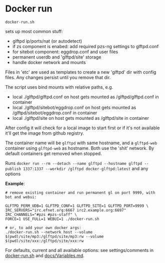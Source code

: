 # Docker run

`docker-run.sh`

sets up most common stuff:

- glftpd ip/ports/nat (or autodetect)
- if zs component is enabed: add required pzs-ng settings to glftpd.conf
- for sitebot component: eggdrop.conf and user files
- permanent userdb and 'glftpd/site' storage
- handle docker network and mounts

Files in 'etc' are used as templates to create a new 'glftpd' dir with config files. Any changes persist until you remove that dir.

The script uses bind mounts with relative paths, e.g.

- local ./glftpd/glftpd.conf on host gets mounted as /glftpd/glftpd.conf in container
- local ./glftpd/sitebot/eggdrop.conf on host gets mounted as /glftpd/sitebot/eggdrop.conf in container
- local ./glftpd/site on host gets mounted as /glftpd/site in container

After config it will check for a local image to start first or if it's not available it'll get the image from github registry.

The container name will be `glftpd` with same hostname, and a `glftpd-web` container using `glftpd-web` as hostname. Both use the 'shit' network. By default containers get removed when stopped.

Runs `docker run --rm --detach --name glftpd --hostname glftpd --publish 1337:1337 --workdir /glftpd docker-glftpd:latest` and any options

**Example**:

```
# remove existing container and run permanent gl on port 9999, with bot and webui:

GLFTPD_PERM_UDB=1 GLFTPD_CONF=1 GLFTPD_SITE=1 GLFTPD_PORT=9999 \
IRC_SERVERS="irc.efnet.org:6667 irc2.example.org:6697" IRC_CHANNELS="#pzs #pzs-staff" \
FORCE=1 USE_FULL=1 WEBUI=1 ./docker-run.sh

# or, to add your own docker args:
./docker-run.sh --network host --volume $(pwd)/site/mp3:/glftpd/site/mp3:rw --volume $(pwd)/site/xxx:/glftpd/site/xxx:rw
```

For defaults, current and all available options: see settings/comments in [docker-run.sh](/docker-run.sh) and [docs/Variables.md](docs/Variables.md).
